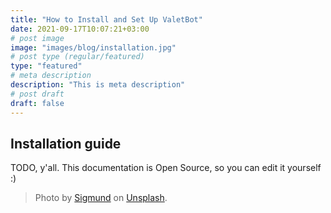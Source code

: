 ```yaml
---
title: "How to Install and Set Up ValetBot"
date: 2021-09-17T10:07:21+03:00
# post image
image: "images/blog/installation.jpg"
# post type (regular/featured)
type: "featured"
# meta description
description: "This is meta description"
# post draft
draft: false
---
```



## Installation guide

TODO, y'all. This documentation is Open Source, so you can edit it yourself :)

> Photo by <a href="https://unsplash.com/@sigmund?utm_source=unsplash&utm_medium=referral&utm_content=creditCopyText">Sigmund</a> on <a href="https://unsplash.com/s/photos/install?utm_source=unsplash&utm_medium=referral&utm_content=creditCopyText">Unsplash</a>.
